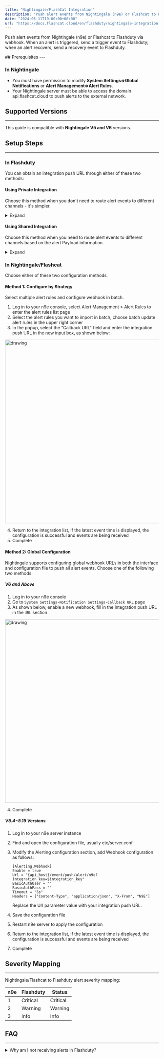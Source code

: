 ```yaml
---
title: "Nightingale/FlashCat Integration"
description: "Push alert events from Nightingale (n9e) or Flashcat to Flashduty via webhook. When an alert is triggered, send a trigger event to Flashduty; when an alert recovers, send a recovery event to Flashduty"
date: "2024-05-11T10:00:00+08:00"
url: "https://docs.flashcat.cloud/en/flashduty/nightingale-integration-guide"
---
```


Push alert events from Nightingale (n9e) or Flashcat to Flashduty via webhook. When an alert is triggered, send a trigger event to Flashduty; when an alert recovers, send a recovery event to Flashduty.

  <div class="hide">
## Prerequisites
---

### In Nightingale

- You must have permission to modify **System Settings=>Global Notifications** or **Alert Management=>Alert Rules**.
- Your Nightingale server must be able to access the domain api.flashcat.cloud to push alerts to the external network.

## Supported Versions
---

This guide is compatible with **Nightingale V5 and V6** versions.

## Setup Steps
---

### In Flashduty

You can obtain an integration push URL through either of these two methods:

#### Using Private Integration

Choose this method when you don't need to route alert events to different channels - it's simpler.

<details>
  <summary>Expand</summary>
  
  1. Enter the Flashduty console, select **Channels**, and enter a channel's details page
  2. Select the **Integrations** tab, click **Add Integration**, and enter the add integration page
  3. Select **Nightingale/Flashcat** integration, click **Save** to generate a card
  4. Click the generated card to view the **push URL**, copy it for later use
  5. (Optional) Click the generated card, click the **Edit** button, select **Console URL**, enter the Nightingale console URL (domain part only), and Flashduty will generate a Nightingale details link for new alerts
    
</details>

#### Using Shared Integration

Choose this method when you need to route alert events to different channels based on the alert Payload information.

<details>
  <summary>Expand</summary>
  
  1. Enter the Flashduty console, select **Integration Center=>Alert Events** to enter the integration selection page
  2. Select **Nightingale/Flashcat** integration:
        - **Integration Name**: Define a name for the current integration
        - **Console URL**: (Optional) Enter the Nightingale console URL (domain part only), and Flashduty will generate a Nightingale details link for new alerts
  3. Click **Save** and copy the newly generated **push URL** for later use
  4. Click **Create Route** to configure routing rules for the integration. You can match different alerts to different channels based on conditions, or set a default channel as a fallback and adjust as needed later
  5. Complete
    
</details>
</div>

### In Nightingale/Flashcat

Choose either of these two configuration methods.

#### Method 1: Configure by Strategy

<div class="md-block">
  
Select multiple alert rules and configure webhook in batch.

1. Log in to your n9e console, select Alert Management > Alert Rules to enter the alert rules list page
2. Select the alert rules you want to import in batch, choose batch update alert rules in the upper right corner
3. In the popup, select the "Callback URL" field and enter the integration push URL in the new input box, as shown below:

<img alt="drawing" width="600" src="https://download.flashcat.cloud/saas-n9e-rule.png" />

4. Return to the integration list, if the latest event time is displayed, the configuration is successful and events are being received
5. Complete

</div>

#### Method 2: Global Configuration

<div class="md-block">
Nightingale supports configuring global webhook URLs in both the interface and configuration file to push all alert events. Choose one of the following two methods.

##### V6 and Above

1. Log in to your n9e console
2. Go to `System Settings-Notification Settings-Callback URL` page
3. As shown below, enable a new webhook, fill in the integration push URL in the `URL` section

<img alt="drawing" width="600" src="https://download.flashcat.cloud/flashduty/integration/n9e/n9e_v6_webhook.png" />

4. Complete

##### V5.4~5.15 Versions

1. Log in to your n9e server instance
2. Find and open the configuration file, usually etc/server.conf
3. Modify the Alerting configuration section, add Webhook configuration as follows:

   ```receiver config
   [Alerting.Webhook]
   Enable = true
   Url = "{api_host}/event/push/alert/n9e?integration_key=$integration_key"
   BasicAuthUser = ""
   BasicAuthPass = ""
   Timeout = "5s"
   Headers = ["Content-Type", "application/json", "X-From", "N9E"]
   ```

   Replace the Url parameter value with your integration push URL.

4. Save the configuration file
5. Restart n9e server to apply the configuration
6. Return to the integration list, if the latest event time is displayed, the configuration is successful and events are being received
7. Complete

</div>

## Severity Mapping
---

Nightingale/Flashcat to Flashduty alert severity mapping:

| n9e | Flashduty | Status |
| --- | --------- | ------ |
| 1   | Critical  | Critical |
| 2   | Warning   | Warning |
| 3   | Info      | Info |

## FAQ
---

<details>
  <summary>Why am I not receiving alerts in Flashduty?</summary>

  #### In Flashduty
  
  1. Check if the integration shows the **Latest Event Time**? If not, Flashduty hasn't received any pushes, prioritize checking the Nightingale side.
  2. If you're using a **Shared Integration**, first confirm if you've configured **Routing Rules**. Without routing rules, the system will reject new pushes as there's no channel to receive your alerts. In this case, simply configure routing rules to your desired channel.

  #### In Nightingale/Flashcat

  1. First confirm if Nightingale has generated new alerts: Go to **Alert Management=>Alert History**, check if new alerts were generated after configuring the webhook, note that new alerts must be in **Triggered** status. If no new alerts were generated, please wait for new alerts to trigger and verify again.
  2. After finding the alert, go to alert details and check the **Callback URL** section. Verify if the actual callback URL exactly matches the integration push URL. If they don't match, modify the **Alert Rules** and verify again.
  3. If they match, you need to log into the Nightingale server and confirm it can access the external domain api.flashcat.cloud. If not, you first need to enable external network access for the server, or specifically enable access for Flashduty's domain.
  4. If the network is fine, you need to continue investigating the server and look for related error logs.

  If you still can't find the root cause after following these steps, please contact us directly.
    
</details>

